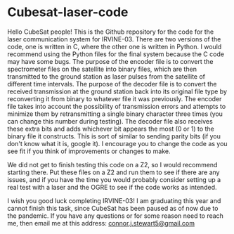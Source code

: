 # Cubesat-laser-code
Hello CubeSat people! This is the Github repository for the code for the laser communication system for IRVINE-03. There are two versions of the code, one is written in C, where the other one is written in Python. I would recommend using the Python files for the final system because the C code may have some bugs. The purpose of the encoder file is to convert the spectrometer files on the satellite into binary files, which are then transmitted to the ground station as laser pulses from the satellite of different time intervals. The purpose of the decoder file is to convert the received transmission at the ground station back into its original file type by reconverting it from binary to whatever file it was previously. The encoder file takes into account the possibility of transmission errors and attempts to minimize them by retransmitting a single binary character three times (you can change this number during testing). The decoder file also receives these extra bits and adds whichever bit appears the most (0 or 1) to the binary file it constructs. This is sort of similar to sending parity bits (if you don't know what it is, google it). I encourage you to change the code as you see fit if you think of improvements or changes to make.

We did not get to finish testing this code on a Z2, so I would recommend starting there. Put these files on a Z2 and run them to see if there are any issues, and if you have the time you would probably consider setting up a real test with a laser and the OGRE to see if the code works as intended.

I wish you good luck completing IRVINE-03! I am graduating this year and cannot finish this task, since CubeSat has been paused as of now due to the pandemic. If you have any questions or for some reason need to reach me, then email me at this address: connor.j.stewart5@gmail.com
